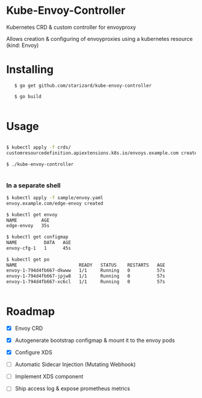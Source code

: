 # Kube-Envoy-Controller
Kubernetes CRD &amp; custom controller for envoyproxy

Allows creation & configuring of envoyproxies using a kubernetes resource (kind: Envoy)

# Installing
```sh
   $ go get github.com/starizard/kube-envoy-controller

   $ go build
   
```
# Usage

```sh

$ kubectl apply -f crds/ 
customresourcedefinition.apiextensions.k8s.io/envoys.example.com created
 
$ ./kube-envoy-controller
 
```
 
### In a separate shell 
 
```sh
$ kubectl apply -f sample/envoy.yaml
envoy.example.com/edge-envoy created
 
$ kubectl get envoy
NAME         AGE
edge-envoy   35s
 
$ kubectl get configmap
NAME          DATA   AGE
envoy-cfg-1   1      45s
 
$ kubectl get po
NAME                       READY   STATUS    RESTARTS   AGE
envoy-1-794d4fb667-dkwww   1/1     Running   0          57s
envoy-1-794d4fb667-jpjw8   1/1     Running   0          57s
envoy-1-794d4fb667-xc6cl   1/1     Running   0          57s
 

```


# Roadmap
- [x] Envoy CRD
- [x] Autogenerate bootstrap configmap & mount it to the envoy pods
- [x] Configure XDS 
- [ ] Automatic Sidecar Injection (Mutating Webhook)
- [ ] Implement XDS component
- [ ] Ship access log & expose prometheus metrics

